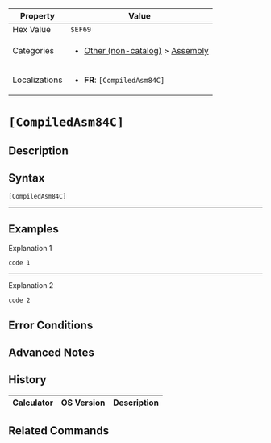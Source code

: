 | Property      | Value |
|---------------|-------|
| Hex Value     | `$EF69`|
| Categories    | <ul><li>[Other (non-catalog)](<../categories/Other (non-catalog).md>) > [Assembly](<../categories/Other (non-catalog).md#Assembly>)</li></ul> |
| Localizations | <ul><li><b>FR</b>: `[CompiledAsm84C]`</li></ul> |

# `[CompiledAsm84C]`

## Description




## Syntax
`[CompiledAsm84C]`

<hr>

## Examples

Explanation 1
```ti-basic
code 1
```
---
Explanation 2
```ti-basic
code 2
```

## Error Conditions


## Advanced Notes


## History
| Calculator | OS Version | Description |
|------------|------------|-------------|

## Related Commands

